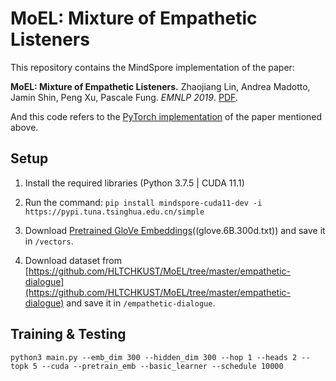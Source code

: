 MoEL: Mixture of Empathetic Listeners
====

This repository contains the MindSpore implementation of the paper: 

**MoEL: Mixture of Empathetic Listeners.**  Zhaojiang Lin, Andrea Madotto, Jamin Shin, Peng Xu, Pascale Fung. *EMNLP 2019*. [PDF](https://arxiv.org/pdf/1908.07687.pdf).

And this code refers to the [PyTorch implementation](https://github.com/HLTCHKUST/MoEL) of the paper mentioned above.

Setup
---

1. Install the required libraries (Python 3.7.5 | CUDA 11.1)
2. Run the command:
  `pip install mindspore-cuda11-dev -i https://pypi.tuna.tsinghua.edu.cn/simple`

3. Download [Pretrained GloVe Embeddings](http://nlp.stanford.edu/data/glove.6B.zip)((glove.6B.300d.txt)) and save it in `/vectors`.
4. Download dataset from [https://github.com/HLTCHKUST/MoEL/tree/master/empathetic-dialogue](https://github.com/HLTCHKUST/MoEL/tree/master/empathetic-dialogue) and save it in `/empathetic-dialogue`.

Training & Testing
---

`python3 main.py --emb_dim 300 --hidden_dim 300 --hop 1 --heads 2 --topk 5 --cuda --pretrain_emb --basic_learner --schedule 10000`
